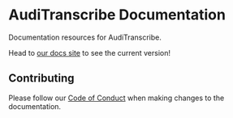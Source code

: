 # AudiTranscribe Documentation

Documentation resources for AudiTranscribe.

Head to [our docs site](https://docs.auditranscribe.app/) to see the current version!

## Contributing

Please follow our
[Code of Conduct](https://github.com/AudiTranscribe/AudiTranscribe/blob/main/.github/CODE_OF_CONDUCT.md) when making
changes to the documentation.
